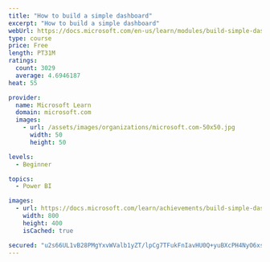 ```yaml
---
title: "How to build a simple dashboard"
excerpt: "How to build a simple dashboard"
webUrl: https://docs.microsoft.com/en-us/learn/modules/build-simple-dashboard/
type: course
price: Free
length: PT31M
ratings:
  count: 3029
  average: 4.6946187
heat: 55

provider:
  name: Microsoft Learn
  domain: microsoft.com
  images:
    - url: /assets/images/organizations/microsoft.com-50x50.jpg
      width: 50
      height: 50

levels:
  - Beginner

topics:
  - Power BI

images:
  - url: https://docs.microsoft.com/learn/achievements/build-simple-dashboard-social.png
    width: 800
    height: 400
    isCached: true

secured: "u2s66UL1vB28PMgYxvWValb1yZT/lpCg7TFukFnIavHU0Q+yuBXcPH4NyO6xs+EguBKrjoEoQuXwLOh/EVkLtjAqE38xRdu4zusisxD6G4mVEJUzOpweOpVByH/d4E7G7Hmh8ufiR0vYPP2oLz1MIr6ot+NjpCSqTzhZOlV6qiCKioAklInwwHOjSaRj6Zut9gTrYsvSYQAPGKp9gGgRMFd1Iz0J2xGxx3UzwyivoHikdzNg2JHj5m5vKzYNqL8OjDG4x4Zk7GDGUXMJWBMAvQ7b1gL8WZXatOjn9Tt7UbaJfuN5OwRbkovAsPnFUNi+lPlPdzaVwLWfDajgBiVp9KyBOwDi2oh4g5zcOICYbp9SfNgKDD6V5PHxBVNLmjHP95nDLpnBtsQD6HLOVD/RSjV+2O0X/ihAMYAsLYIoiT0=;xwsBWbfPtSriaRLAwOXJ0Q=="
---
```


